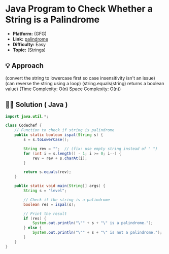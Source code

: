 # Java Program to Check Whether a String is a Palindrome
- **Platform:** (GFG)
- **Link:** [palindrome](https://www.geeksforgeeks.org/java/java-program-to-check-whether-a-string-is-a-palindrome/)
- **Difficulty:** Easy 
- **Topic:** (Strings)


## 💡 Approach
(convert the string to lowercase first so case insensitivity isn't an issue)
(can reverse the string using a loop)
(string.equals(string) returns a boolean value)
(Time Complexity: O(n)
Space Complexity: O(n))

## 🧑‍💻 Solution ( Java )
```java
import java.util.*;

class Codechef {
    // Function to check if string is palindrome
    public static boolean ispal(String s) {
        s = s.toLowerCase();

        String rev = "";  // (fix: use empty string instead of " ")
        for (int i = s.length() - 1; i >= 0; i--) {
            rev = rev + s.charAt(i);
        }

        return s.equals(rev);
    }

    public static void main(String[] args) {
        String s = "level";

        // Check if the string is a palindrome
        boolean res = ispal(s);

        // Print the result
        if (res) {
            System.out.println("\"" + s + "\" is a palindrome.");
        } else {
            System.out.println("\"" + s + "\" is not a palindrome.");
        }
    }
}

